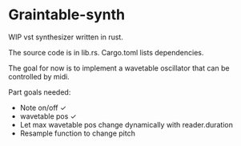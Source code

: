 # Graintable-synth
WIP vst synthesizer written in rust.

The source code is in lib.rs. Cargo.toml lists dependencies.

The goal for now is to implement a wavetable oscillator that can be controlled by midi.

Part goals needed:
* Note on/off ✓
* wavetable pos ✓
* Let max wavetable pos change dynamically with reader.duration
* Resample function to change pitch

